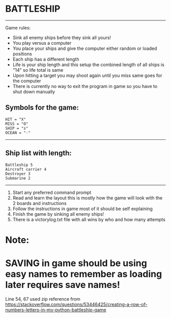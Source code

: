 # BATTLESHIP
------------------------------------------------------------
Game rules:
- Sink all enemy ships before they sink all yours!
- You play versus a computer
- You place your ships and give the computer either random or loaded positions
- Each ship has a different length
- Life is your ship length and this setup the combined length of all ships is "14" so life total is same
- Upon hitting a target you may shoot again until you miss same goes for the computer
- There is currently no way to exit the program in game so you have to shut down manually

Symbols for the game:
------------------
    HIT = "X"
    MISS = "O"
    SHIP = "s"
    OCEAN = "-"
------------------
Ship list with length:
------------------
    Battleship 5
    Aircraft carrier 4
    Destroyer 3
    Submarine 2

------------------

1. Start any preferred command prompt
2. Read and learn the layout this is mostly how the game will look with the 2 boards and instructions
3. Follow the instructions in game most of it should be self explaining
4. Finish the game by sinking all enemy ships!
5. There is a victorylog.txt file with all wins by who and how many attempts

# Note:
# SAVING in game should be using easy names to remember as loading later requires save names!






Line 54, 67 used zip reference from
https://stackoverflow.com/questions/53446425/creating-a-row-of-numbers-letters-in-my-python-battleship-game









